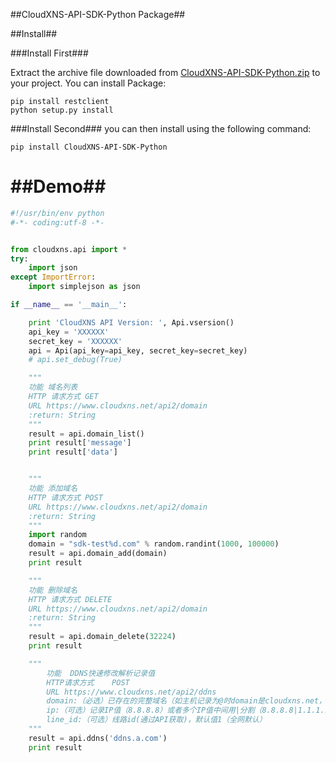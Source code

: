 ##CloudXNS-API-SDK-Python Package##


##Install##

###Install First###

Extract the archive file downloaded from [CloudXNS-API-SDK-Python.zip](https://github.com//CloudXNS/CloudXNS-API-SDK-Python/archive/master.zip) to your project.
You can install Package:
```shell
pip install restclient
python setup.py install
```

###Install Second###
you can then install using the following command:
```shell
pip install CloudXNS-API-SDK-Python
```

##Demo##
==================================================
```python
#!/usr/bin/env python
#-*- coding:utf-8 -*-


from cloudxns.api import *
try:
    import json
except ImportError:
    import simplejson as json

if __name__ == '__main__':

    print 'CloudXNS API Version: ', Api.vsersion()
    api_key = 'XXXXXX'
    secret_key = 'XXXXXX'
    api = Api(api_key=api_key, secret_key=secret_key)
    # api.set_debug(True)

    """
    功能 域名列表
    HTTP 请求方式 GET
    URL https://www.cloudxns.net/api2/domain
    :return: String
    """
    result = api.domain_list()
    print result['message']
    print result['data']


    """
    功能 添加域名
    HTTP 请求方式 POST
    URL https://www.cloudxns.net/api2/domain
    :return: String
    """
    import random
    domain = "sdk-test%d.com" % random.randint(1000, 100000)
    result = api.domain_add(domain)
    print result

    """
    功能 删除域名
    HTTP 请求方式 DELETE
    URL https://www.cloudxns.net/api2/domain
    :return: String
    """
    result = api.domain_delete(32224)
    print result

    """
        功能	DDNS快速修改解析记录值
        HTTP请求方式	POST
        URL	https://www.cloudxns.net/api2/ddns
        domain:（必选）已存在的完整域名（如主机记录为@时domain是cloudxns.net，为www时domain是www.cloudxns.net）
        ip:（可选）记录IP值（8.8.8.8）或者多个IP值中间用|分割（8.8.8.8|1.1.1.1）;为空时IP值由API自动获取客户端IP
        line_id:（可选）线路id(通过API获取)，默认值1（全网默认）
    """
    result = api.ddns('ddns.a.com')
    print result
```
